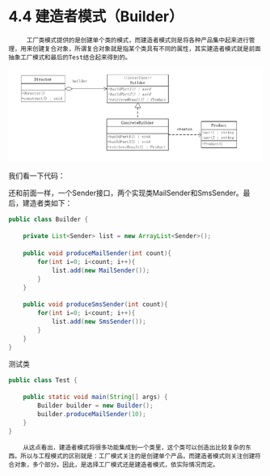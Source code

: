 # 4.4 建造者模式（Builder）

         工厂类模式提供的是创建单个类的模式，而建造者模式则是将各种产品集中起来进行管理，用来创建复合对象，所谓复合对象就是指某个类具有不同的属性，其实建造者模式就是前面抽象工厂模式和最后的Test结合起来得到的。

![](../../.gitbook/assets/image%20%2834%29.png)

我们看一下代码：

还和前面一样，一个Sender接口，两个实现类MailSender和SmsSender。最后，建造者类如下：

```java
public class Builder {
	
	private List<Sender> list = new ArrayList<Sender>();
	
	public void produceMailSender(int count){
		for(int i=0; i<count; i++){
			list.add(new MailSender());
		}
	}
	
	public void produceSmsSender(int count){
		for(int i=0; i<count; i++){
			list.add(new SmsSender());
		}
	}
}

```

测试类

```java
public class Test {
 
	public static void main(String[] args) {
		Builder builder = new Builder();
		builder.produceMailSender(10);
	}
}

```

        从这点看出，建造者模式将很多功能集成到一个类里，这个类可以创造出比较复杂的东西。所以与工程模式的区别就是：工厂模式关注的是创建单个产品，而建造者模式则关注创建符合对象，多个部分。因此，是选择工厂模式还是建造者模式，依实际情况而定。

